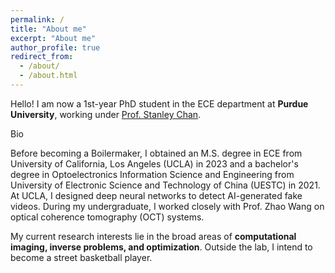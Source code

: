 ```yaml
---
permalink: /
title: "About me"
excerpt: "About me"
author_profile: true
redirect_from: 
  - /about/
  - /about.html
---
```


Hello! I am now a 1st-year PhD student in the ECE department at **Purdue University**, working under [Prof. Stanley Chan](https://engineering.purdue.edu/ChanGroup/stanleychan.html).

Bio

Before becoming a Boilermaker, I obtained an M.S. degree in ECE from University of California, Los Angeles (UCLA) in 2023 and a bachelor's degree in Optoelectronics Information Science and Engineering from University of Electronic Science and Technology of China (UESTC) in 2021. At UCLA, I designed deep neural networks to detect AI-generated fake videos. During my undergraduate, I worked closely with Prof. Zhao Wang on optical coherence tomography (OCT) systems.

My current research interests lie in the broad areas of **computational imaging, inverse problems, and optimization**. Outside the lab, I intend to become a street basketball player.
